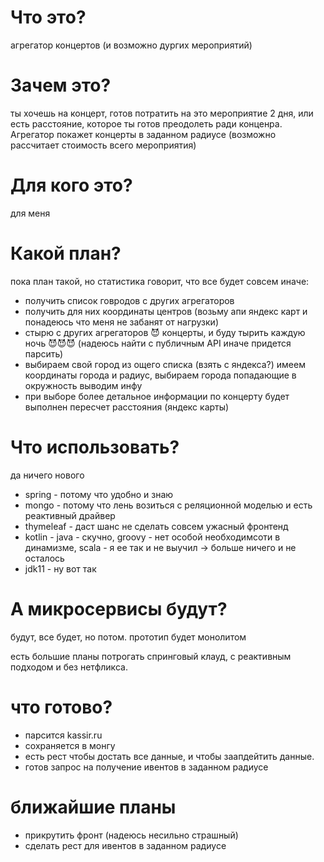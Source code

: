 # Что это?
агрегатор концертов (и возможно дургих мероприятий)

# Зачем это?
ты хочешь на концерт, готов потратить на это мероприятие 2 дня, 
или есть расстояние, которое ты готов преодолеть ради конценра.
Агрегатор покажет концерты в заданном радиусе (возможно рассчитает стоимость всего мероприятия)

# Для кого это?
для меня

# Какой план?
пока план такой, но статистика говорит, что все будет совсем иначе:
- получить список говродов с других агрегаторов
- получить для них координаты центров (возьму апи яндекс карт и понадеюсь что меня не забанят от нагрузки)
- стырю с других агрегаторов 😈 концерты, и буду тырить каждую ночь 😈😈😈 (надеюсь найти с публичным API иначе придется парсить)
- выбираем свой город из ощего списка (взять с яндекса?) имеем координаты города и радиус, выбираем города попадающие в окружность выводим инфу
- при выборе более детальное информации по концерту будет выполнен пересчет расстояния (яндекс карты) 

# Что использовать?
да ничего нового
- spring - потому что удобно и знаю
- mongo - потому что лень возиться с реляционной моделью и есть реактивный драйвер
- thymeleaf - даст шанс не сделать совсем ужасный фронтенд
- kotlin - java - скучно, groovy - нет особой необходимсоти в динамизме, scala - я ее так и не выучил -> больше ничего и не осталось
- jdk11 - ну вот так

# А микросервисы будут?
будут, все будет, но потом. прототип будет монолитом

есть большие планы потрогать спринговый клауд, с реактивным подходом и без нетфликса.

# что готово?
* парсится kassir.ru
* сохраняется в монгу
* есть рест чтобы достать все данные, и чтобы заапдейтить данные.
* готов запрос на получение ивентов в заданном радиусе

# ближайшие планы
* прикрутить фронт (надеюсь несильно страшный)
* сделать рест для ивентов в заданном радиусе
